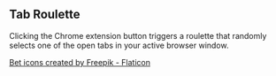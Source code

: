 ## Tab Roulette

Clicking the Chrome extension button triggers a roulette that randomly selects one of the open tabs in your active browser window.

<a href="https://www.flaticon.com/free-icons/bet" title="Bet icons">Bet icons created by Freepik - Flaticon</a>
